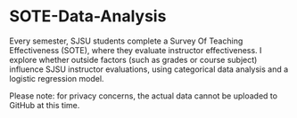 # SOTE-Data-Analysis
Every semester, SJSU students complete a Survey Of Teaching Effectiveness (SOTE), where they evaluate instructor effectiveness. I explore whether outside factors (such as grades or course subject) influence SJSU instructor evaluations, using categorical data analysis and a logistic regression model.

Please note: for privacy concerns, the actual data cannot be uploaded to GitHub at this time. 
